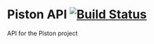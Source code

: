 Piston API [![Build Status](https://travis-ci.org/Laxio/PistonAPI.svg?branch=master)](https://travis-ci.org/Laxio/PistonAPI)
==========

API for the Piston project